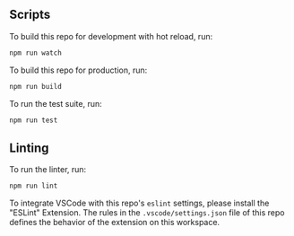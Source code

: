 ## Scripts

To build this repo for development with hot reload, run:
```sh
npm run watch
```

To build this repo for production, run:
```sh
npm run build
```

To run the test suite, run:
```sh
npm run test
```

## Linting

To run the linter, run:
```sh
npm run lint
```

To integrate VSCode with this repo's `eslint` settings, please install the "ESLint" Extension. The rules in the `.vscode/settings.json` file of this repo defines the behavior of the extension on this workspace.
